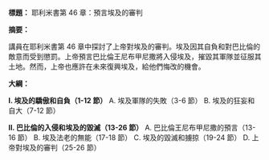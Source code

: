 **標題：** 耶利米書第 46 章：預言埃及的審判

**摘要：**

講員在耶利米書第 46 章中探討了上帝對埃及的審判。埃及因其自負和對巴比倫的敵意而受到懲罰。上帝預言巴比倫王尼布甲尼撒將入侵埃及，摧毀其軍隊並征服其土地。然而，上帝也應許在未來復興埃及，給他們悔改的機會。

**大綱：**

**I. 埃及的驕傲和自負（1-12 節）**
    A. 埃及軍隊的失敗（3-6 節）
    B. 埃及的狂妄和自大（7-12 節）

**II. 巴比倫的入侵和埃及的毀滅（13-26 節）**
    A. 巴比倫王尼布甲尼撒的預言（13-16 節）
    B. 埃及法老的無能（17-18 節）
    C. 埃及的毀滅和擄掠（19-24 節）
    D. 上帝對埃及的審判（25-26 節）